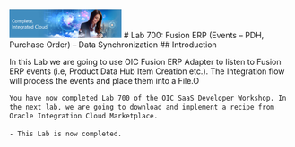<img class="float-right" src="images/j2c-logo.png" width="200">
# Lab 700: Fusion ERP (Events – PDH, Purchase Order) – Data Synchronization
## Introduction

In this Lab we are going to use OIC Fusion ERP Adapter to listen to Fusion ERP events (i.e, Product Data Hub Item Creation etc.). The Integration flow will process the events and place them into a File.O
```
You have now completed Lab 700 of the OIC SaaS Developer Workshop. In the next lab, we are going to download and implement a recipe from Oracle Integration Cloud Marketplace.

- This Lab is now completed.

